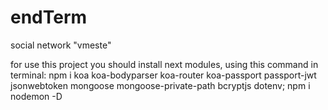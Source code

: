 # endTerm
social network "vmeste" 

for use this project you should install next modules, using this command in terminal:
npm i koa koa-bodyparser koa-router koa-passport passport-jwt jsonwebtoken mongoose mongoose-private-path bcryptjs dotenv; npm i nodemon -D

